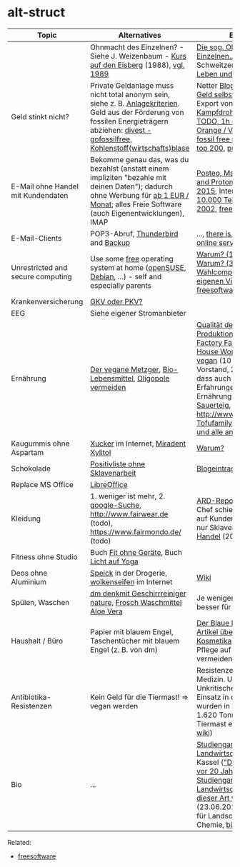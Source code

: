 alt-struct
==========

| Topic  | Alternatives | Background |
| -----  | ------------ | ---------- |
|        | Ohnmacht des Einzelnen? - Siehe J. Weizenbaum - [Kurs auf den Eisberg](http://www.zvab.com/advancedSearch.do?title=%22Kurs+auf+den+Eisberg%22) (1988), [vgl. 1989](https://de.wikipedia.org/wiki/Internet#Ab_1989_Kommerzialisierung_und_das_WWW) | [Die sog. Ohnmacht des Einzelnen...](https://ohneamazon.wordpress.com/2014/01/31/die-sogenannte-ohnmacht-des-einzelnen-ist-vielleicht-die-gefahrlichste-illusion-die-ein-mensch-haben-kann/), [Rosa Parks](https://de.wikipedia.org/wiki/Rosa_Parks), A. Schweitzer - [Aus meinem Leben und Denken](http://www.fischerverlage.de/buch/aus_meinem_leben_und_denken/9783596128761) |
| Geld stinkt nicht? | Private Geldanlage muss nicht total anonym sein, siehe z. B. [Anlagekriterien](https://www.gls.de/privatkunden/ueber-die-gls-bank/arbeitsweisen/anlage-und-finanzierungsgrundsaetze/). Geld aus der Förderung von fossilen Energieträgern abziehen: [divest - gofossilfree](http://gofossilfree.org/de/), [Kohlenstoff(wirtschafts)blase](http://de.wikipedia.org/wiki/Kohlenstoffblase) | Netter [Blog "für Leute, die Ihr Geld selbst anlegen"](http://www.finanzwesir.com/), Rüstung: Export von [Kleinwaffen](http://sicherheitspolitik.bpb.de/konventionelle-waffen/hintergrundtexte-m5/kleinwaffen-die-wahren-massenvernichtungswaffen), [Kampfdrohnen](https://daserste.ndr.de/panorama/aktuell/drohnen115.html) - [[2]](http://www.heise.de/newsticker/meldung/Human-Rights-Watch-fordert-Komplettverbot-von-Killerrobotern-2633796.html) - [afgh. TODO, 1h 40min](https://www.youtube.com/watch?v=SjfuyKMgI7s&feature=youtu.be), [PTBS](http://de.wikipedia.org/wiki/Posttraumatische_Belastungsst%C3%B6rung), [Agent Orange / Vietnam](https://de.wikipedia.org/wiki/Agent_Orange), [guardian: fossil free pension fund](http://www.theguardian.com/money/2015/may/09/how-get-pension-fund-divest-fossil-fuels) (todo, [top 200](http://gofossilfree.org/top-200/), [pushyourparents](http://pushyourparents.org/)) |
| E-Mail ohne Handel mit Kundendaten | Bekomme genau das, was du bezahlst (anstatt einem impliziten "bezahle mit deinen Daten"); dadurch ohne Werbung für [ab 1 EUR / Monat](https://posteo.de); alles Freie Software (auch Eigenentwicklungen), IMAP | [Posteo, Mailbox.org, Tutanota, and ProtonMail compared, 2015](http://www.admin-magazine.com/Archive/2015/26/Posteo-Mailbox.org-Tutanota-and-ProtonMail-compared), Interessant: [TKÜV ab 10.000 Teilnehmern, seit ca. 2002](https://de.wikipedia.org/wiki/Telekommunikations-%C3%9Cberwachungsverordnung), [freesoftware](freesoftware.md) |
| E-Mail-Clients | POP3-Abruf, [Thunderbird](https://de.wikipedia.org/wiki/Mozilla_Thunderbird) and [Backup](http://www.freefilesync.org/) | ..., [there is always hacking of online services](http://www.heise.de/newsticker/meldung/Photofucket-Macher-von-Hacking-Tool-fuer-Photobucket-verhaftet-2644020.html), [freesoftware](freesoftware.md) |
| Unrestricted and secure computing | Use some [free](http://de.wikipedia.org/wiki/Freie_Software) operating system at home ([openSUSE](https://www.opensuse.org/), [Debian](http://www.oreilly.com/openbook/debian/book/ch01_01.html), ...) - self and especially parents | [Warum? (1)](http://de.wikipedia.org/wiki/George_Orwell), [Warum? (2)](https://www.google.de/search?q=microsoft+und+nsa&ie=utf-8&oe=utf-8&gws_rd=cr&ei=JxRCVcOOK5TiasGYgVA#q=microsoft+und+nsa), [Warum? (3)](http://de.wikipedia.org/wiki/1984_%28Roman%29), [Warum? (4)](http://de.wikipedia.org/wiki/%C3%9Cberwachungsstaat), [EFF](https://de.wikipedia.org/wiki/Electronic_Frontier_Foundation), [Wahlcomputer](http://wahlcomputer.ccc.de/), [Kaufdruck vom eigenen Virenscanner](/home/gregor/dev/src/feinstaub.github.io/alt-struct/img/2015-avira-24h.png), [freesoftware](freesoftware.md) |
| Krankenversicherung | [GKV oder PKV?](gkv-pkv.md) | |
| EEG | Siehe eigener Stromanbieter |  |
| Ernährung | [Der vegane Metzger](http://biospahn-vegan.de/de/vegan-info?coID=11), [Bio-Lebensmittel](https://de.wikipedia.org/wiki/Bio-Lebensmittel), [Oligopole vermeiden](http://www.handelsblatt.com/unternehmen/handel-konsumgueter/kartellamt-warnt-aldi-und-co-nutzen-marktmacht-aus/10748874.html) | [Qualität des Endprodukts vs. Produktionsprozess](http://www.supermarktmacht.de/preiskampf/), [kuh-info](kuh-info.md), [Factory Farm Workers](http://www.foodispower.org/factory-farm-workers/), [Sl House Workers](http://www.foodispower.org/slaughterhouse-workers/), [BKK ProVita vegan](https://www.bkk-provita.de/bekenntnis-der-vorstandes-der-bkk-provita-zu-veganer-ernaehrung/) (10 min Interview mit Vorstand, 2014?, wünscht sich, dass auch andere Menschen Erfahrungen mit veganer Ernährung haben), Brot aus [Sauerteig](https://de.wikipedia.org/wiki/Sauerteig), http://www.sagneinzumilch.de/, [Tofufamily: für vegane, veget. und alle anderen Familien](http://www.tofufamily.de/) |
| Kaugummis ohne Aspartam | [Xucker](https://www.xucker.de/) im Internet, [Miradent Xylitol](http://www.miradent.de/produkte/xylitol_chewing_gum.php)  | [Warum?](https://de.wikipedia.org/wiki/Aspartam#Gesundheitsfragen) |
| Schokolade | [Positivliste ohne Sklavenarbeit](http://www.foodispower.org/schokoladenliste/) | [Blogeintrag aus 2011](http://appetiteforjustice.blogspot.de/2011/05/understanding-food-empowerment-projects.html) |
| Replace MS Office | [LibreOffice](https://de.libreoffice.org/) |  |
| Kleidung | 1. weniger ist mehr, 2. [google-Suche](https://www.google.de/search?q=nachhaltige+kleidung), http://www.fairwear.de (todo), https://www.fairmondo.de/ (todo) | [ARD-Reportage zu kik](https://www.youtube.com/watch?v=NPoHGr6uiq0) (kik-Chef schiebt Verantwortung auf Kunden, bietet aber selbst nur Sklavenware an), [Fairer Handel](https://news.utopia.de/ratgeber/fair-trade-fairer-handel-fragen-antworten/?utm_source=Utopia+Newsletter&utm_campaign=dced134dde-Newsletter_15KW23&utm_medium=email&utm_term=0_b26f88423e-dced134dde-261971305) (2015) |
| Fitness ohne Studio | Buch [Fit ohne Geräte](http://www.buecher.de/shop/sport/fit-ohne-geraete/lauren-mark-clark-joshua/products_products/detail/prod_id/33369641/), Buch [Licht auf Yoga](http://www.buecher.de/shop/yoga/licht-auf-yoga/iyengar-b-k-s-/products_products/detail/prod_id/36680964/) |  |
| Deos ohne Aluminium | [Speick](http://www.speick.de/en/) in der Drogerie, [wolkenseifen](http://www.wolkenseifen.de/) im Internet | [Wiki](https://de.wikipedia.org/wiki/Aluminium#Toxizit.C3.A4t) |
| Spülen, Waschen | [dm denkmit Geschirrreiniger nature](https://www.dm.de/de_homepage/denkmit_home/produkte/produkte_kueche/produkte_kueche_maschinengeschirr-reinigung/12024/denkmit-geschirr-reiniger-tabs-nature.html), [Frosch Waschmittel Aloe Vera](http://www.frosch.de/Produkte/Waschen/Waschmittel/Aloe-Vera-Waschmittel/) | Je weniger Tenside, desto besser für die Gewässer |
| Haushalt / Büro | Papier mit blauem Engel, Taschentücher mit blauem Engel (z. B. von dm) | [Der Blaue Engel](https://www.blauer-engel.de/de) ist gut. [Blog-Artikel über Cruelty-Free Kosmetika](http://www.kosmetik-vegan.de/erbse/faq-tierversuche-in-der-kosmetikindustrie/) (2011-2014). Pflege auf Mineralölbasis vermeiden. |
| Antibiotika-Resistenzen | Kein Geld für die Tiermast! => vegan werden | Resistenzen: Gefahr für die Medizin. Ursachen: 1. Unkritische Anwendung, 2. Einsatz in der Tiermast, "2012 wurden in Deutschland fast 1.620 Tonnen Antibiotika in der Tiermast eingesetzt" ([siehe wiki](https://de.wikipedia.org/wiki/Antibiotikaresistenz)) |
| Bio | ... | [Studiengang Ökologische Landwirtschaft](http://www.uni-kassel.de/uni/studium/studienangebot/studiengangsseiten/grundstaendige-studiengaenge/b-oeko-landwirtschaft.html) an der Uni Kassel (["Die Uni Kassel richtete vor 20 Jahren einen Studiengang Ökologische Landwirtschaft ein – der erste dieser Art weltweit"](http://www.fnp.de/rhein-main/Keine-Oeko-Spinner-mehr;art801,1459232)) (23.06.2015, fnp), mehr Geld für Landschaftspflege, weniger Chemie, [bioboden](http://bioboden.de/) |

Related:

* [freesoftware](freesoftware.md)

